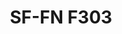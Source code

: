 ---
title: "SF-FN F303"
description: "Pernos Hexagonales"
main:
  id: 4
  content: |
    Presentamos los Pernos Hexagonales SF-FN F303: la elección perfecta para aplicaciones de fijación de alta resistencia. Diseñados con precisión y durabilidad, estos pernos hexagonales ofrecen la fuerza y confiabilidad que necesitas para tus proyectos más exigentes.
  imgCard: "@/images/product-image-4.avif"
  imgMain: "@/images/product-image-main-4.avif"
  imgAlt: "Cajas de muestra de pernos hexagonales"
tabs:
  - id: "tabs-with-card-item-1"
    dataTab: "#tabs-with-card-1"
    title: "Descripción"
  - id: "tabs-with-card-item-2"
    dataTab: "#tabs-with-card-2"
    title: "Especificaciones"
  - id: "tabs-with-card-item-3"
    dataTab: "#tabs-with-card-3"
    title: "Planos"
longDescription:
  title: "Soluciones de Fijación de Alta Resistencia"
  subTitle: |
    Los Pernos Hexagonales SF-FN F303 están diseñados para manejar los desafíos de fijación más exigentes con facilidad. Ya sea que trabajes en proyectos de construcción o maquinaria pesada, estos pernos hexagonales ofrecen la fuerza y confiabilidad que necesitas.
  btnTitle: "Contacta con ventas para más información"
  btnURL: "#"
descriptionList:
  - title: "Fuerza y Durabilidad"
    subTitle: "Fabricados con materiales de alta calidad, estos pernos hexagonales están diseñados para soportar cargas pesadas y condiciones difíciles."
  - title: "Ingeniería de Precisión"
    subTitle: "Diseñados con roscas cortadas con precisión y especificaciones exactas, garantizando un ajuste seguro y firme en todo momento."
  - title: "Versatilidad"
    subTitle: "Adecuados para una amplia gama de aplicaciones, desde construcción hasta maquinaria, proporcionando soluciones de fijación versátiles."
specificationsLeft:
  - title: "Material"
    subTitle: "Fabricados con acero o aleación de primera calidad, ofreciendo una resistencia excepcional y resistencia a la corrosión."
  - title: "Diseño de Rosca"
    subTitle: "Las roscas cortadas con precisión aseguran un agarre óptimo y confiabilidad, incluso en entornos de alta tensión."
  - title: "Cantidad"
    subTitle: "Cada conjunto incluye una cantidad suficiente de pernos hexagonales para abordar diversos proyectos y aplicaciones."
  - title: "Tamaños"
    subTitle: "Disponibles en una variedad de tamaños para adaptarse a diferentes requisitos de proyectos, asegurando versatilidad y compatibilidad."
specificationsRight:
  - title: "Acabado"
    subTitle: "Acabados con un recubrimiento protector para mejorar la resistencia a la corrosión y extender la vida útil."
  - title: "Capacidad de Carga"
    subTitle: "Diseñados para cumplir o superar los estándares de la industria en capacidad de carga, asegurando un rendimiento confiable bajo cargas pesadas."
  - title: "Certificaciones"
    subTitle: "Cumplen con los estándares y certificaciones relevantes de la industria, garantizando calidad y confiabilidad."
  - title: "Aplicaciones"
    subTitle: "Ideales para su uso en construcción, maquinaria, automotriz y otras aplicaciones de alta resistencia que requieren fijaciones fuertes y confiables."
blueprints:
  first: "@/images/blueprint-1.avif"
  second: "@/images/blueprint-2.avif"  
---